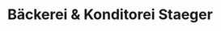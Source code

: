 ---
title: "Bäckerei & Konditorei Staeger"
url: /stadtilm/baeckerei-und-konditorei-staeger/
shop: Bäckerei
---